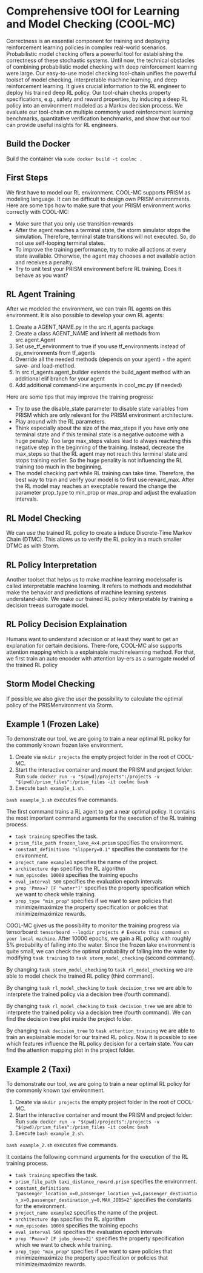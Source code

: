 # Comprehensive tOOl for Learning and Model Checking (COOL-MC)
Correctness is an essential component for training and deploying reinforcement learning policies in complex real-world scenarios.
Probabilistic model checking offers a powerful tool for establishing the correctness of these stochastic systems.
Until now, the technical obstacles of combining probabilistic model checking with deep reinforcement learning were large.
Our easy-to-use model checking tool-chain unifies the powerful toolset of model checking, interpretable machine learning, and deep reinforcement learning.
It gives crucial information to the RL engineer to deploy his trained deep RL policy.
Our tool-chain checks property specifications, e.g., safety and reward properties,
by inducing a deep RL policy into an environment modeled as a Markov decision process. 
We evaluate our tool-chain on multiple commonly used reinforcement learning benchmarks, quantitative verification benchmarks, and show that our tool can provide useful insights for RL engineers.

## Build the Docker
Build the container via `sudo docker build -t coolmc .`


## First Steps
We first have to model our RL environment. COOL-MC supports PRISM as modeling language.
It can be difficult to design own PRISM environments.
Here are some tips how to make sure that your PRISM environment works correctly with COOL-MC:
- Make sure that you only use transition-rewards
- After the agent reaches a terminal state, the storm simulator stops the simulation. Therefore, terminal state transitions will not executed. So, do not use self-looping terminal states.
- To improve the training performance, try to make all actions at every state available. Otherwise, the agent may chooses a not available action and receives a penalty.
- Try to unit test your PRISM environment before RL training. Does it behave as you want?

## RL Agent Training
After we modeled the environment, we can train RL agents on this environment.
It is also possible to develop your own RL agents:
1. Create a AGENT_NAME.py in the src.rl_agents package
2. Create a class AGENT_NAME and inherit all methods from src.agent.Agent
3. Set use_tf_environment to true if you use tf_environments instead of py_environments from tf_agents
4. Override all the needed methods (depends on your agent) + the agent save- and load-method.
5. In src.rl_agents.agent_builder extends the build_agent method with an additional elif branch for your agent
6. Add additional command-line arguments in cool_mc.py (if needed)

Here are some tips that may improve the training progress:

- Try to use the disable_state parameter to disable state variables from PRISM which are only relevant for the PRISM environment architecture.
- Play around with the RL parameters.
- Think especially about the size of the max_steps if you have only one terminal state and if this terminal state is a  negative outcome with a huge penalty. Too large max_steps values lead to always reaching this negative step in the beginning of the training. Instead, decrease the max_steps so that the RL agent may not reach this terminal state and stops training earlier. So the huge penality is not influencing the RL training too much in the beginning.
- The model checking part while RL training can take time. Therefore, the best way to train and verify your model is to first use reward_max. After the RL model may reaches an execptable reward the change the parameter prop_type to min_prop or max_prop and adjust the evaluation intervals.



## RL Model Checking
We can use the trained RL policy to create a induce Discrete-Time Markov Chain (DTMC).
This allows us to verify the RL policy in a much smaller DTMC as with Storm.


## RL Policy Interpretation
Another toolset that helps us to make machine learning modelssafer is called interpretable machine learning. It refers to methods and modelsthat make the behavior and predictions of machine learning systems understand-able. We make our trained RL policy interpretable by training a decision treeas  surrogate  model.

## RL Policy Decision Explaination
Humans  want  to  understand  adecision or at least they want to get an explanation for certain decisions. There-fore, COOL-MC also supports attention mapping which is a explainable machinelearning method. For that, we first train an auto encoder with attention lay-ers as a surrogate model of the trained RL policy

## Storm Model Checking
If possible,we also give the user the possibility to calculate the optimal policy of the PRISMenvironment via Storm.
## Example 1 (Frozen Lake)
To demonstrate our tool, we are going to train a near optimal RL policy for the commonly known frozen lake environment.
1. Create via `mkdir projects` the empty project folder in the root of COOL-MC.
2. Start the interactive container and mount the PRISM and project folder: Run `sudo docker run -v "$(pwd)/projects":/projects -v "$(pwd)/prism_files":/prism_files -it coolmc bash`
3. Execute `bash example_1.sh`.

`bash example_1.sh` executes five commands. 

The first command trains a RL agent to get a near optimal policy.
It contains the most important command arguments for the execution of the RL training process.
- `task training` specifies the task.
- `prism_file_path frozen_lake_4x4.prism` specifies the environment.
- `constant_definitions "slippery=0.1"` specifies the constants for the environment.
- `project_name example1` specifies the name of the project. 
- `architecture dqn` specifies the RL algorithm
- `num_episodes 10000` specifies the training epochs
- `eval_interval 500` specifies the evaluation epoch intervals
- `prop 'Pmax=? [F "water"]'` specifies the property specification which we want to check while training.
- `prop_type "min_prop"` specifies if we want to save policies that minimize/maximize the property specification or policies that minimize/maximize rewards.

COOL-MC gives us the possibility to monitor the training progress via tensorboard:
`tensorboard --logdir projects # Execute this command on your local machine`. 
After 10000 epochs, we gain a RL policy with roughly 5% probability of falling into the water. Since the frozen lake environment is quite small, we can check the optimal probability of falling into the water by modifying `task training` to `task storm_model_checking` (second command).

By changing `task storm_model_checking` to `task rl_model_checking` we are able to model check the trained RL policy (third command).

By changing `task rl_model_checking` to `task decision_tree` we are able to interprete the trained policy via a decision tree (fourth command).

By changing `task rl_model_checking` to `task decision_tree` we are able to interprete the trained policy via a decision tree (fourth command). We can find the decision tree plot inside the project folder.

By changing `task decision_tree` to `task attention_training` we are able to train an explainable model for our trained RL policy. Now it is possible to see which features influence the RL policy decision for a certain state. You can find the attention mapping plot in the project folder.


## Example 2 (Taxi)
To demonstrate our tool, we are going to train a near optimal RL policy for the commonly known taxi environment.
1. Create via `mkdir projects` the empty project folder in the root of COOL-MC.
2. Start the interactive container and mount the PRISM and project folder: Run `sudo docker run -v "$(pwd)/projects":/projects -v "$(pwd)/prism_files":/prism_files -it coolmc bash`
3. Execute `bash example_2.sh`.

`bash example_2.sh` executes five commands.

It contains the following command arguments for the execution of the RL training process.
- `task training` specifies the task.
- `prism_file_path taxi_distance_reward.prism` specifies the environment.
- `constant_definitions "passenger_location_x=0,passenger_location_y=4,passenger_destination_x=0,passenger_destination_y=0,MAX_JOBS=2"` specifies the constants for the environment.
- `project_name example2` specifies the name of the project. 
- `architecture dqn` specifies the RL algorithm
- `num_episodes 10000` specifies the training epochs
- `eval_interval 500` specifies the evaluation epoch intervals
- `prop 'Pmax=? [F jobs_done=2]'` specifies the property specification which we want to check while training.
- `prop_type "max_prop"` specifies if we want to save policies that minimize/maximize the property specification or policies that minimize/maximize rewards.



